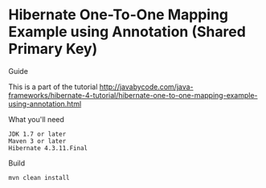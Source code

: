 # Hibernate One-To-One Mapping Example using Annotation (Shared Primary Key)

Guide

This is a part of the tutorial http://javabycode.com/java-frameworks/hibernate-4-tutorial/hibernate-one-to-one-mapping-example-using-annotation.html

What you'll need

    JDK 1.7 or later
    Maven 3 or later
    Hibernate 4.3.11.Final

Build

    mvn clean install    

